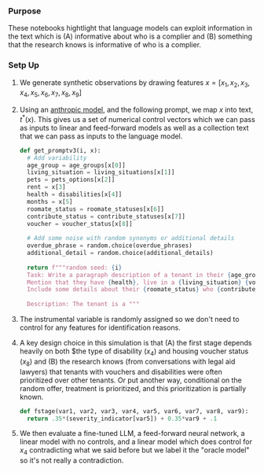 ### **Purpose**
These notebooks hightlight that language models can exploit information in the text which is (A) informative about who is a complier and (B) something that the research knows is informative of who is a complier.

### **Setp Up**
 1. We generate synthetic observations by drawing features $x = [x_1, x_2, x_3, x_4, x_5, x_6, x_7, x_8, x_9]$
 2. Using an [anthropic model](https://www.anthropic.com/api), and the following prompt, we map $x$ into text, $t^*(x)$. This gives us a set of numerical control vectors
    which we can pass as inputs to linear and feed-forward models as well as a collection text that we can pass as inputs to the language model. 

    ```python
    def get_promptv3(i, x):
      # Add variability
      age_group = age_groups[x[0]]
      living_situation = living_situations[x[1]]
      pets = pets_options[x[2]]
      rent = x[3]
      health = disabilities[x[4]]
      months = x[5]
      roomate_status = roomate_statuses[x[6]]
      contribute_status = contribute_statuses[x[7]]
      voucher = voucher_status[x[8]]
  
      # Add some noise with random synonyms or additional details
      overdue_phrase = random.choice(overdue_phrases)
      additional_detail = random.choice(additional_details)
  
      return f"""random seed: {i}
      Task: Write a paragraph description of a tenant in their {age_group} who is currently {overdue_phrase} ${rent:.0f}. 
      Mention that they have {health}, live in a {living_situation} {voucher}, have been living there for {months} months, and have {pets}. 
      Include some details about their {roomate_status} who {contribute_status} to the rent. Also mention somewhere that {additional_detail}
      
      Description: The tenant is a """
    ```
4. The instrumental variable is randomly assigned so we don't need to control for any features for identification reasons. 
5. A key design choice in this simulation is that (A) the first stage depends heavily on both $the type of disability $(x_4)$ and housing voucher status $(x_8)$ and (B) the research knows (from conversations with legal aid lawyers) that tenants with vouchers and disabilities were often prioritized over other tenants.
Or put another way, conditional on the random offer, treatment is prioritized, and this prioritization is partially known.
   ```python
   def fstage(var1, var2, var3, var4, var5, var6, var7, var8, var9):
     return .35*(severity_indicator[var5]) + 0.35*var9 + .1
   ```
5. We then evaluate a fine-tuned LLM, a feed-forward neural network, a linear model with no controls, and a linear model which does control for $x_4$ contradicting what we said before but we label it the "oracle model" so it's not really a contradiction. 
